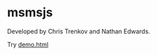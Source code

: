 # msmsjs

Developed by Chris Trenkov and Nathan Edwards.

Try [demo.html](https://raw.githack.com/glygen-glycan-data/JSWidgets/master/MS_Viewer/simple_demo.html?no=no)